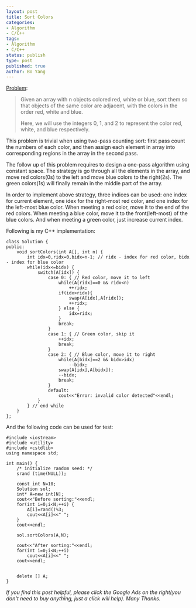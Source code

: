 ```yaml
---
layout: post
title: Sort Colors
categories: 
- Algorithm
- C/C++
tags:
- Algorithm
- C/C++
status: publish
type: post
published: true
author: Bo Yang
---
```


[Problem](https://oj.leetcode.com/problems/sort-colors/):

> Given an array with n objects colored red, white or blue, sort them so that objects of the same color are adjacent, with the colors in the order red, white and blue.
> 
> Here, we will use the integers 0, 1, and 2 to represent the color red, white, and blue respectively.

This problem is trivial when using two-pass counting sort: first pass count the numbers of each color, and then assign each element in array into corresponding regions in the array in the second pass.

The follow up of this problem requires to design a one-pass algorithm using constant space. The strategy is go through all the elements in the array, and move red colors(0s) to the left and move blue colors to the right(2s). The green colors(1s) will finally remain in the middle part of the array.

In order to implement above strategy, three indices can be used: one index for current element, one idex for the right-most red color, and one index for the left-most blue color. When meeting a red color, move it to the end of the red colors. When meeting a blue color, move it to the front(left-most) of the blue colors. And when meeting a green color, just increase current index.

Following is my C++ implementation:

	class Solution {
	public:
	    void sortColors(int A[], int n) {
			int idx=0,ridx=0,bidx=n-1; // ridx - index for red color, bidx - index for blue color
	        while(idx<=bidx) {
				switch(A[idx]) {
					case 0: { // Red color, move it to left
						while(A[ridx]==0 && ridx<n)
							++ridx;
						if(idx>ridx){
							swap(A[idx],A[ridx]);
							++ridx;
						} else {
							idx=ridx;
						}
						break;
					}
					case 1: { // Green color, skip it
						++idx;					
						break;
					}
					case 2: { // Blue color, move it to right
						while(A[bidx]==2 && bidx>idx)
							--bidx;
						swap(A[idx],A[bidx]);
						--bidx;
						break;
					}
					default:
						cout<<"Error: invalid color detected"<<endl;
				}
			} // end while
	    }
	};

And the following code can be used for test:

	#include <iostream>
	#include <utility>
	#include <cstdlib>
	using namespace std;
	
	int main() {
		/* initialize random seed: */
		srand (time(NULL));
		
		const int N=10;
		Solution sol;
		int* A=new int[N];
		cout<<"Before sorting:"<<endl;
		for(int i=0;i<N;++i) {
			A[i]=rand()%3;
			cout<<A[i]<<" ";
		}
		cout<<endl;
	
		sol.sortColors(A,N);
		
		cout<<"After sorting:"<<endl;
		for(int i=0;i<N;++i)
			cout<<A[i]<<" ";
		cout<<endl;
	
	
		delete [] A;
	}
<p><i>If you find this post helpful, please click the Google Ads on the right(you don't need to buy anything, just a click will help). Many Thanks.</i></p>
